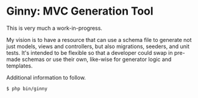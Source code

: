 Ginny: MVC Generation Tool
=================

This is very much a work-in-progress.

My vision is to have a resource that can use a schema file to generate not just models, views and controllers,
 but also migrations, seeders, and unit tests. It's intended to be flexible so that a developer could swap in pre-made
  schemas or use their own, like-wise for generator logic and templates.

Additional information to follow.

```
$ php bin/ginny
```